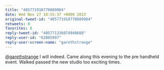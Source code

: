 ```yaml
---
title: "405771910770089984"
date: Wed Nov 27 18:55:37 +0000 2013
original-tweet-id: "405771910770089984"
retweets: 0
favorites: 0
reply-tweet-id: "405771336074948608"
reply-user-id: "62005997"
reply-user-screen-name: "garethstrange"
---
```

<a href="https://twitter.com/garethstrange">@garethstrange</a> I will indeed. Came along this evening to the pre handheld event. Walked passed the new studio too exciting times.
